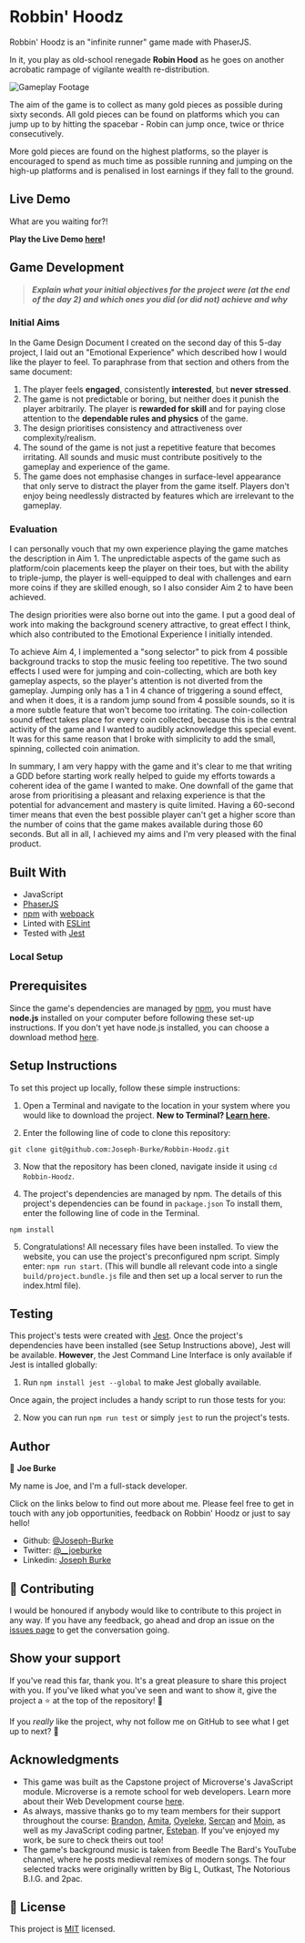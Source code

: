 # Robbin' Hoodz

Robbin' Hoodz is an "infinite runner" game made with PhaserJS.

In it, you play as old-school renegade **Robin Hood** as he goes on another acrobatic rampage of vigilante wealth re-distribution.

![Gameplay Footage](./gameplay.gif)

The aim of the game is to collect as many gold pieces as possible during sixty seconds.
All gold pieces can be found on platforms which you can jump up to by hitting the spacebar - Robin can jump once, twice or thrice consecutively.

More gold pieces are found on the highest platforms, so the player is encouraged to spend as much time as possible running and jumping on the high-up platforms and is penalised in lost earnings if they fall to the ground.

## Live Demo

What are you waiting for?!

**Play the Live Demo [here](https://keen-leakey-c08599.netlify.app/)!**

## Game Development

> **_Explain what your initial objectives for the project were (at the end of the day 2) and which ones you did (or did not) achieve and why_**

### Initial Aims

In the Game Design Document I created on the second day of this 5-day project, I laid out an "Emotional Experience" which described how I would like the player to feel. To paraphrase from that section and others from the same document:

1. The player feels **engaged**, consistently **interested**, but **never stressed**.
1. The game is not predictable or boring, but neither does it punish the player arbitrarily. The player is **rewarded for skill** and for paying close attention to the **dependable rules and physics** of the game.
1. The design prioritises consistency and attractiveness over complexity/realism.
1. The sound of the game is not just a repetitive feature that becomes irritating. All sounds and music must contribute positively to the gameplay and experience of the game.
1. The game does not emphasise changes in surface-level appearance that only serve to distract the player from the game itself. Players don't enjoy being needlessly distracted by features which are irrelevant to the gameplay.

### Evaluation

I can personally vouch that my own experience playing the game matches the description in Aim 1. The unpredictable aspects of the game such as platform/coin placements keep the player on their toes, but with the ability to triple-jump, the player is well-equipped to deal with challenges and earn more coins if they are skilled enough, so I also consider Aim 2 to have been achieved.

The design priorities were also borne out into the game. I put a good deal of work into making the background scenery attractive, to great effect I think, which also contributed to the Emotional Experience I initially intended.

To achieve Aim 4, I implemented a "song selector" to pick from 4 possible background tracks to stop the music feeling too repetitive. The two sound effects I used were for jumping and coin-collecting, which are both key gameplay aspects, so the player's attention is not diverted from the gameplay. Jumping only has a 1 in 4 chance of triggering a sound effect, and when it does, it is a random jump sound from 4 possible sounds, so it is a more subtle feature that won't become too irritating. The coin-collection sound effect takes place for every coin collected, because this is the central activity of the game and I wanted to audibly acknowledge this special event. It was for this same reason that I broke with simplicity to add the small, spinning, collected coin animation.

In summary, I am very happy with the game and it's clear to me that writing a GDD before starting work really helped to guide my efforts towards a coherent idea of the game I wanted to make. One downfall of the game that arose from prioritising a pleasant and relaxing experience is that the potential for advancement and mastery is quite limited. Having a 60-second timer means that even the best possible player can't get a higher score than the number of coins that the game makes available during those 60 seconds. But all in all, I achieved my aims and I'm very pleased with the final product.

## Built With

- JavaScript
- [PhaserJS](https://phaser.io/)
- [npm](https://www.npmjs.com/) with [webpack](https://webpack.js.org/)
- Linted with [ESLint](https://eslint.org/)
- Tested with [Jest](https://jestjs.io/)

### Local Setup

## Prerequisites

Since the game's dependencies are managed by [npm](https://www.npmjs.com/), you must have **node.js** installed on your computer before following these set-up instructions. If you don't yet have node.js installed, you can choose a download method [here](https://nodejs.org/en/download/).

## Setup Instructions

To set this project up locally, follow these simple instructions:

1. Open a Terminal and navigate to the location in your system where you would like to download the project. **New to Terminal? [Learn here](https://www.freecodecamp.org/news/conquering-the-command-line-f85f5e46c07c/).**

2. Enter the following line of code to clone this repository:

`git clone git@github.com:Joseph-Burke/Robbin-Hoodz.git`

3. Now that the repository has been cloned, navigate inside it using `cd Robbin-Hoodz`.

4. The project's dependencies are managed by npm. The details of this project's dependencies can be found in `package.json` To install them, enter the following line of code in the Terminal.

`npm install`

5. Congratulations! All necessary files have been installed. To view the website, you can use the project's preconfigured npm script. Simply enter: `npm run start`. (This will bundle all relevant code into a single `build/project.bundle.js` file and then set up a local server to run the index.html file).

## Testing

This project's tests were created with [Jest](https://jestjs.io/). Once the project's dependencies have been installed (see Setup Instructions above), Jest will be available. **However**, the Jest Command Line Interface is only available if Jest is intalled globally:

1. Run `npm install jest --global` to make Jest globally available.

Once again, the project includes a handy script to run those tests for you:

2. Now you can run `npm run test` or simply `jest` to run the project's tests.

## Author

👤 **Joe Burke**

My name is Joe, and I'm a full-stack developer. 

Click on the links below to find out more about me. Please feel free to get in touch with any job opportunities, feedback on Robbin' Hoodz or just to say hello!

- Github: [@Joseph-Burke](https://github.com/Joseph-Burke)
- Twitter: [@__joeburke](https://twitter.com/__joeburke)
- Linkedin: [Joseph Burke](https://www.linkedin.com/in/--joeburke/)

## 🤝 Contributing

I would be honoured if anybody would like to contribute to this project in any way. If you have any feedback, go ahead and drop an issue on the [issues page](issues/) to get the conversation going.

## Show your support

If you've read this far, thank you. It's a great pleasure to share this project with you. If you've liked what you've seen and want to show it, give the project a ⭐️ at the top of the repository! 🙏 

If you _really_ like the project, why not follow me on GitHub to see what I get up to next? 🙂

## Acknowledgments

- This game was built as the Capstone project of Microverse's JavaScript module. Microverse is a remote school for web developers. Learn more about their Web Development course [here](https://www.microverse.org/).
- As always, massive thanks go to my team members for their support throughout the course: [Brandon](https://github.com/defoebrand), [Amita](https://github.com/Amita-Roy/), [Oyeleke](https://github.com/Haywhizzz), [Sercan](https://github.com/eypsrcnuygr) and [Moin](https://github.com/moinkhanif), as well as my JavaScript coding partner, [Esteban](https://github.com/epinczinger/). If you've enjoyed my work, be sure to check theirs out too!
- The game's background music is taken from Beedle The Bard's YouTube channel, where he posts medieval remixes of modern songs. The four selected tracks were originally written by Big L, Outkast, The Notorious B.I.G. and 2pac.

## 📝 License

This project is [MIT](lic.url) licensed.
